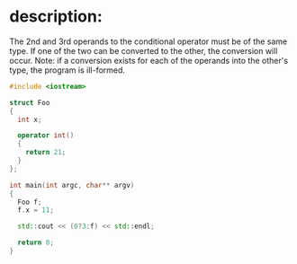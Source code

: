 # description: 
 The 2nd and 3rd operands to the conditional operator must be of the same type.  If one of the two can be converted to the other, the conversion will occur.  Note: if a conversion exists for each of the operands into the other's type, the program is ill-formed.
```C++ runnable
#include <iostream>

struct Foo
{
  int x;

  operator int()
  {
    return 21;
  }
};

int main(int argc, char** argv)
{
  Foo f;
  f.x = 11;

  std::cout << (0?3:f) << std::endl;

  return 0;
}

